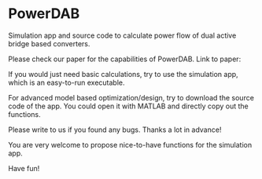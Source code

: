 # PowerDAB
Simulation app and source code to calculate power flow of dual active bridge based converters.

Please check our paper for the capabilities of PowerDAB. Link to paper:


If you would just need basic calculations, try to use the simulation app, which is an easy-to-run executable.

For advanced model based optimization/design, try to download the source code of the app. You could open it with MATLAB and directly copy out the functions.



Please write to us if you found any bugs. Thanks a lot in advance!

You are very welcome to propose nice-to-have functions for the simulation app.


Have fun!
